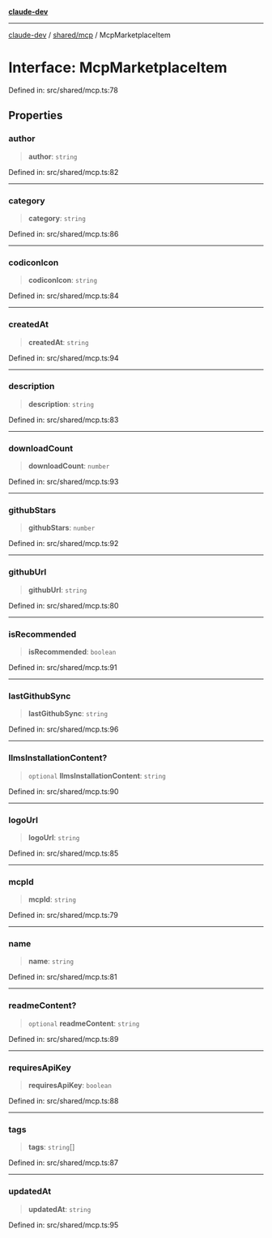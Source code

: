 [**claude-dev**](../../../README.md)

***

[claude-dev](../../../README.md) / [shared/mcp](../README.md) / McpMarketplaceItem

# Interface: McpMarketplaceItem

Defined in: src/shared/mcp.ts:78

## Properties

### author

> **author**: `string`

Defined in: src/shared/mcp.ts:82

***

### category

> **category**: `string`

Defined in: src/shared/mcp.ts:86

***

### codiconIcon

> **codiconIcon**: `string`

Defined in: src/shared/mcp.ts:84

***

### createdAt

> **createdAt**: `string`

Defined in: src/shared/mcp.ts:94

***

### description

> **description**: `string`

Defined in: src/shared/mcp.ts:83

***

### downloadCount

> **downloadCount**: `number`

Defined in: src/shared/mcp.ts:93

***

### githubStars

> **githubStars**: `number`

Defined in: src/shared/mcp.ts:92

***

### githubUrl

> **githubUrl**: `string`

Defined in: src/shared/mcp.ts:80

***

### isRecommended

> **isRecommended**: `boolean`

Defined in: src/shared/mcp.ts:91

***

### lastGithubSync

> **lastGithubSync**: `string`

Defined in: src/shared/mcp.ts:96

***

### llmsInstallationContent?

> `optional` **llmsInstallationContent**: `string`

Defined in: src/shared/mcp.ts:90

***

### logoUrl

> **logoUrl**: `string`

Defined in: src/shared/mcp.ts:85

***

### mcpId

> **mcpId**: `string`

Defined in: src/shared/mcp.ts:79

***

### name

> **name**: `string`

Defined in: src/shared/mcp.ts:81

***

### readmeContent?

> `optional` **readmeContent**: `string`

Defined in: src/shared/mcp.ts:89

***

### requiresApiKey

> **requiresApiKey**: `boolean`

Defined in: src/shared/mcp.ts:88

***

### tags

> **tags**: `string`[]

Defined in: src/shared/mcp.ts:87

***

### updatedAt

> **updatedAt**: `string`

Defined in: src/shared/mcp.ts:95
